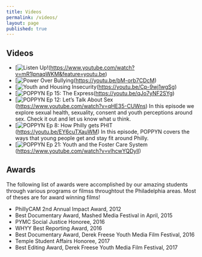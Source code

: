 ```yaml
---
title: Videos
permalink: /videos/
layout: page
published: true
---
```


## Videos

- [![Listen Up!](https://img.youtube.com/vi/mR1lpnaqWKM&feature=youtu.be.jpg)(https://www.youtube.com/watch?v=mR1lpnaqWKM&feature=youtu.be)
- [![Power Over Bullying](https://img.youtube.com/vi/bM-orb7CDcM&feature=youtu.be.jpg)(https://youtu.be/bM-orb7CDcM)
- [![Youth and Housing Insecurity](https://img.youtube.com/vi/Cp-9wj1wgSg&feature=youtu.be)(https://youtu.be/Cp-9wj1wgSg)
- [![POPPYN Ep 15: The Express](https://img.youtube.com/vi/qJo7yNF2SYg)(https://youtu.be/qJo7yNF2SYg)
- [![POPPYN Ep 12: Let’s Talk About Sex](https://img.youtube.com/vi/qHE35-CUWns)(https://www.youtube.com/watch?v=qHE35-CUWns)
In this episode we explore sexual health, sexuality, consent and youth perceptions around sex. Check it out and let us know what u think.
- [![POPPYN Ep 8: How Philly gets PHIT](https://img.youtube.com/vi/EY6cuTXauWM)(https://youtu.be/EY6cuTXauWM)
In this episode, POPPYN covers the ways that young people get and stay fit around Philly.
- [![POPPYN Ep 21: Youth and the Foster Care System](https://img.youtube.com/vi/vlhcwYQDylI)(https://www.youtube.com/watch?v=vlhcwYQDylI)

## Awards

The following list of awards were accomplished by our amazing students through various programs or filmss throughtout the Philadelphia areas. Most of theses are for award winning films! 

- PhillyCAM 2nd Annual Impact Award, 2012 
- Best Documentary Award, Mashed Media Festival in April, 2015
- PYMC Social Justice Honoree, 2016 
- WHYY Best Reporting Award, 2016
- Best Documentary Award, Derek Freese Youth Media Film Festival, 2016
- Temple Student Affairs Honoree, 2017
- Best Editing Award, Derek Freese Youth Media Film Festival, 2017
